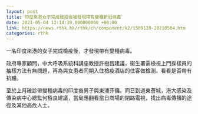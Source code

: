```yaml
---
layout: post
title: 印度來港女子完成檢疫後被發現帶有變種新冠病毒
date: 2021-05-04 12:14:39.000000000 +08:00
link: https://news.rthk.hk/rthk/ch/component/k2/1589120-20210504.htm
categories: rthk
---
```


一名印度來港的女子完成檢疫後，才發現帶有變種病毒。

政府專家顧問，中大呼吸系統科講座教授許樹昌建議，衞生署需檢視上門採樣員的抽樣方法有無問題，再為與女患者同期入住檢疫酒店的住客做檢測，看看是否帶有抗體。

至於上月確診帶變種病毒的印度裔男子與東涌菲傭，同日到過東薈城，港大感染及傳染病中心總監何栢良建議，當局應翻看當日商場的閉路電視，找出病毒傳播的途徑及其他高危人士。
